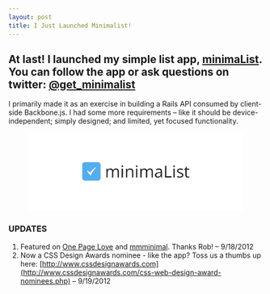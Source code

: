 ```yaml
---
layout: post
title: I Just Launched Minimalist!
---
```

## At last! I launched my simple list app, [minimaList](http://getminimalist.com). You can follow the app or ask questions on twitter: [@get_minimalist](http://twitter.com/get_minimalist)

I primarily made it as an exercise in building a Rails API consumed by client-side Backbone.js. I had some more requirements – like it should be device-independent; simply designed; and limited, yet focused functionality.

<figure><img src="../img/minimalist.png"/></figure>

### UPDATES
1. Featured on [One Page Love](http://onepagelove.com) and [mmminimal](http://mmminimal.com). Thanks Rob! – 9/18/2012
2. Now a CSS Design Awards nominee - like the app? Toss us a thumbs up here: [http://www.cssdesignawards.com](http://www.cssdesignawards.com/css-web-design-award-nominees.php) – 9/19/2012
